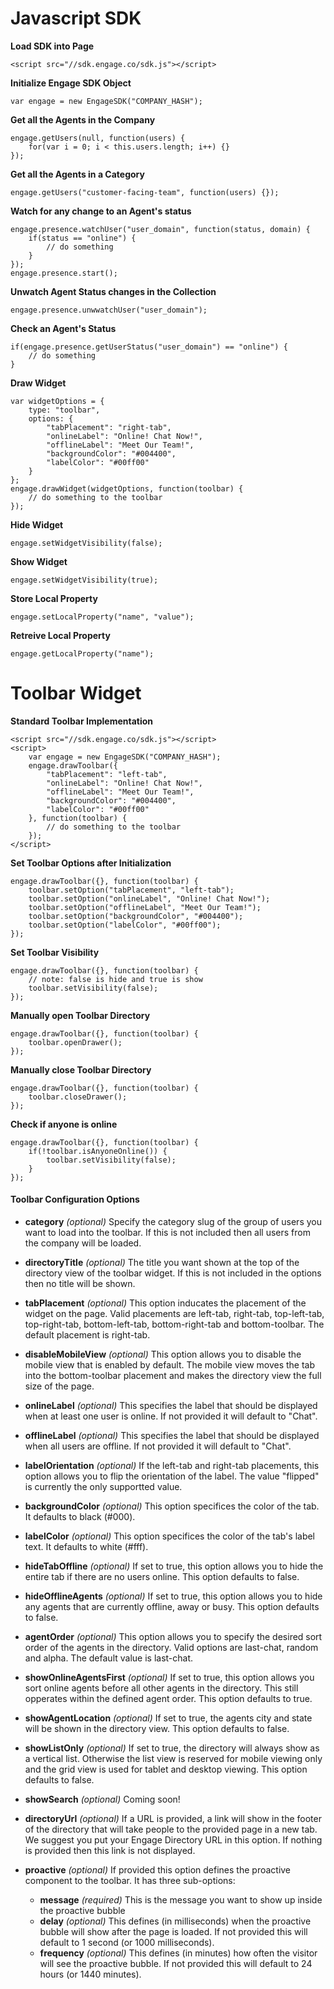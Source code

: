 Javascript SDK
======

**Load SDK into Page**
```
<script src="//sdk.engage.co/sdk.js"></script>
```

**Initialize Engage SDK Object**
```
var engage = new EngageSDK("COMPANY_HASH");
```

**Get all the Agents in the Company**
```
engage.getUsers(null, function(users) {
	for(var i = 0; i < this.users.length; i++) {}
});
```

**Get all the Agents in a Category**
```
engage.getUsers("customer-facing-team", function(users) {});
```

**Watch for any change to an Agent's status**
```
engage.presence.watchUser("user_domain", function(status, domain) {
	if(status == "online") {
		// do something
	}
});
engage.presence.start();
```

**Unwatch Agent Status changes in the Collection**
```
engage.presence.unwwatchUser("user_domain");
```

**Check an Agent's Status**
```
if(engage.presence.getUserStatus("user_domain") == "online") {
	// do something
}
```
**Draw Widget**
```
var widgetOptions = {
	type: "toolbar",
	options: {
		"tabPlacement": "right-tab",
		"onlineLabel": "Online! Chat Now!",
		"offlineLabel": "Meet Our Team!",
		"backgroundColor": "#004400",
		"labelColor": "#00ff00"
	}
};
engage.drawWidget(widgetOptions, function(toolbar) {
	// do something to the toolbar
});
```
**Hide Widget**
```
engage.setWidgetVisibility(false);
```
**Show Widget**
```
engage.setWidgetVisibility(true);
```
**Store Local Property**
```
engage.setLocalProperty("name", "value");
```
**Retreive Local Property**
```
engage.getLocalProperty("name");
```


Toolbar Widget
======
**Standard Toolbar Implementation**
```
<script src="//sdk.engage.co/sdk.js"></script>
<script>
	var engage = new EngageSDK("COMPANY_HASH");
	engage.drawToolbar({
		"tabPlacement": "left-tab",
		"onlineLabel": "Online! Chat Now!",
		"offlineLabel": "Meet Our Team!",
		"backgroundColor": "#004400",
		"labelColor": "#00ff00"
	}, function(toolbar) {
		// do something to the toolbar
	});
</script>
```

**Set Toolbar Options after Initialization**
```
engage.drawToolbar({}, function(toolbar) {
	toolbar.setOption("tabPlacement", "left-tab");
	toolbar.setOption("onlineLabel", "Online! Chat Now!");
	toolbar.setOption("offlineLabel", "Meet Our Team!");
	toolbar.setOption("backgroundColor", "#004400");
	toolbar.setOption("labelColor", "#00ff00");
});
```

**Set Toolbar Visibility**
```
engage.drawToolbar({}, function(toolbar) {
	// note: false is hide and true is show
	toolbar.setVisibility(false);
});
```

**Manually open Toolbar Directory**
```
engage.drawToolbar({}, function(toolbar) {
	toolbar.openDrawer();
});
```

**Manually close Toolbar Directory**
```
engage.drawToolbar({}, function(toolbar) {
	toolbar.closeDrawer();
});
```

**Check if anyone is online**
```
engage.drawToolbar({}, function(toolbar) {
	if(!toolbar.isAnyoneOnline()) {
		toolbar.setVisibility(false);
	}
});
```

#### Toolbar Configuration Options ####

- **category** *(optional)* Specify the category slug of the group of users you want to load into the toolbar.  If this is not included then all users from the company will be loaded.

- **directoryTitle** *(optional)* The title you want shown at the top of the directory view of the toolbar widget.  If this is not included in the options then no title will be shown.

- **tabPlacement** *(optional)* This option inducates the placement of the widget on the page.  Valid placements are left-tab, right-tab, top-left-tab, top-right-tab, bottom-left-tab, bottom-right-tab and bottom-toolbar.  The default placement is right-tab.

- **disableMobileView** *(optional)* This option allows you to disable the mobile view that is enabled by default.  The mobile view moves the tab into the bottom-toolbar placement and makes the directory view the full size of the page.

- **onlineLabel** *(optional)* This specifies the label that should be displayed when at least one user is online.  If not provided it will default to "Chat".

- **offlineLabel** *(optional)* This specifies the label that should be displayed when all users are offline.  If not provided it will default to "Chat".

- **labelOrientation** *(optional)* If the left-tab and right-tab placements, this option allows you to flip the orientation of the label.  The value "flipped" is currently the only supportted value.

- **backgroundColor** *(optional)* This option specifices the color of the tab.  It defaults to black (#000).

- **labelColor** *(optional)* This option specifices the color of the tab's label text.  It defaults to white (#fff).

- **hideTabOffline** *(optional)*  If set to true, this option allows you to hide the entire tab if there are no users online.  This option defaults to false.

- **hideOfflineAgents** *(optional)* If set to true, this option allows you to hide any agents that are currently offline, away or busy.  This option defaults to false.

- **agentOrder** *(optional)* This option allows you to specify the desired sort order of the agents in the directory.  Valid options are last-chat, random and alpha.  The default value is last-chat.

- **showOnlineAgentsFirst** *(optional)* If set to true, this option allows you sort online agents before all other agents in the directory.  This still opperates within the defined agent order.  This option defaults to true.

- **showAgentLocation** *(optional)* If set to true, the agents city and state will be shown in the directory view.  This option defaults to false.

- **showListOnly** *(optional)* If set to true, the directory will always show as a vertical list.  Otherwise the list view is reserved for mobile viewing only and the grid view is used for tablet and desktop viewing.  This option defaults to false.

- **showSearch** *(optional)* Coming soon!

- **directoryUrl** *(optional)* If a URL is provided, a link will show in the footer of the directory that will take people to the provided page in a new tab.  We suggest you put your Engage Directory URL in this option.  If nothing is provided then this link is not displayed.

- **proactive** *(optional)* If provided this option defines the proactive component to the toolbar.  It has three sub-options:
  - **message** *(required)* This is the message you want to show up inside the proactive bubble
  - **delay** *(optional)* This defines (in milliseconds) when the proactive bubble will show after the page is loaded.  If not provided this will default to 1 second (or 1000 milliseconds).
  - **frequency** *(optional)* This defines (in minutes) how often the visitor will see the proactive bubble.  If not provided this will default to 24 hours (or 1440 minutes).
